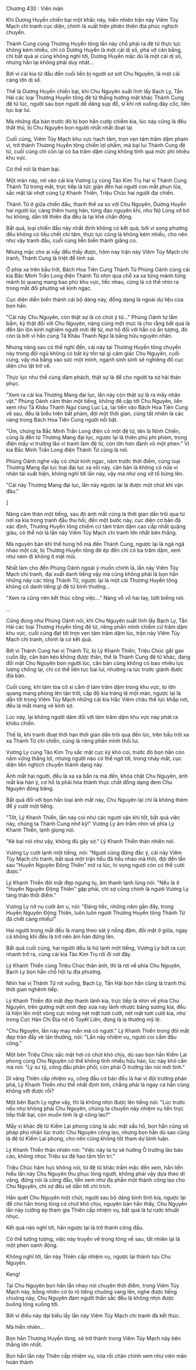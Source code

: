 




Chương 430 : Viên mãn


Khi Dương Huyền chiến bại một khắc này, hiển nhiên trận này Viêm Tủy Mạch chi tranh cục diện, chính là xuất hiện phiên thiên địa phúc nghịch chuyển.

Thánh Cung cùng Thương Huyền tông lần này chỗ phái ra đệ tử thực lực không kém nhiều, chỉ có Dương Huyền là một cái dị số, phá vỡ cân bằng, chỉ bất quá ai cũng không nghĩ tới, Dương Huyền mặc dù là một cái dị số, nhưng hắn lại không phải duy nhất...

Bởi vì cái kia từ đầu đến cuối liền bị người sơ sót Chu Nguyên, là một cái càng lớn dị số.

Thế là Dương Huyền chiến bại, khi Chu Nguyên suất lĩnh lấy Bạch Ly, Tần Hải các loại Thương Huyền tông đệ tử thẳng hướng mặt khác Thánh Cung đệ tử lúc, người sau bọn người dễ dàng sụp đổ, sĩ khí rơi xuống đáy cốc, liên tục bại lui.

Mà những địa bàn trước đó bị bọn hắn cướp chiếm kia, lúc này cũng là đều thất thủ, bị Chu Nguyên bọn người nhất nhất đoạt lại.

Cuối cùng, Viêm Tủy Mạch khu vực hạch tâm, trọn vẹn tám trăm dặm phạm vi, trở thành Thương Huyền tông chiến lợi phẩm, mà bại lui Thánh Cung đệ tử, cuối cùng chỉ còn lại có ba trăm dặm cũng không tính quá mức phì nhiêu khu vực.

Có thể nói là thảm bại.

Một màn này, rơi vào cái kia Vương Ly cùng Tào Kim Trụ hai vị Thánh Cung Thánh Tử trong mắt, trực tiếp là tức giận đến hai người con mắt phun lửa, sắc mặt tái nhợt cùng Lý Khanh Thiền, Triệu Chúc hai người đại chiến.

Thánh Tử ở giữa chiến đấu, thanh thế xa so với Chu Nguyên, Dương Huyền hai người lúc càng thêm hung hãn, từng đạo nguyên khí, như Nộ Long vỡ bờ hư không, dẫn tới thiên địa đều là tại khẽ chấn động.

Bất quá, loại chiến đấu này nhất định không có kết quả, bởi vì song phương đều không có liều chết chi tâm, thực lực cũng là không kém nhiều, cho nên như vậy tranh đấu, cuối cùng liền biến thành giằng co.

Nhưng mặc cho ai nấy đều thấy được, hôm nay trận này Viêm Tủy Mạch chi tranh, Thánh Cung là triệt để tính sai.

Ở phía xa trên bầu trời, Bách Hoa Tiên Cung Thánh Tử Phùng Oánh cùng cái kia Bắc Minh Trấn Long điện Thánh Tử nhìn qua chỗ xa xa từng mảnh từng mảnh bị quang mang bao phủ khu vực, liếc nhau, cũng là có thể nhìn ra trong mắt đối phương vẻ kinh ngạc.

Cục diện diễn biến thành cái bộ dáng này, đồng dạng là ngoài dự liệu của bọn hắn.

"Cái này Chu Nguyên, còn thật sự là có chút ý tứ..." Phùng Oánh tự lẩm bẩm, kỳ thật đối với Chu Nguyên, nàng cũng một mực là cho rằng bất quá là đến lăn lộn kinh nghiệm người mới đệ tử, mơ hồ đối với hắn có ấn tượng, đó còn là bởi vì hắn cùng Tả Khâu Thanh Ngư là bằng hữu nguyên nhân.

Nhưng nàng sao có thể nghĩ đến, cái này tại Thương Huyền tông chuyến này trong đội ngũ không có bất kỳ tồn tại gì cảm giác Chu Nguyên, cuối cùng, vậy mà bằng vào sức một mình, ngạnh sinh sinh sẽ nghiêng đổ cục diện cho lật trở về.

Thực lực như thế cùng đảm phách, thật sự là để cho người ta sợ hãi thán phục.

"Xem ra cái kia Thương Mang đại lục, lần này còn thật sự là ra mấy nhân vật." Phùng Oánh cảm thán một tiếng, không đề cập tới Chu Nguyên, liền xem như Tả Khâu Thanh Ngư cùng Lục La, tại tiến vào Bách Hoa Tiên Cung về sau, đều là biểu hiện bất phàm, đợi một thời gian, cũng tất nhiên là các nàng trong Bách Hoa Tiên Cung người nổi bật.

"Ừm, chúng ta Bắc Minh Trấn Long điện có một đệ tử, tên là Ninh Chiến, cũng là đến từ Thương Mang đại lục, ngược lại là thiên phú phi phàm, trong điện mấy vị trưởng lão vì tranh làm đệ tử, còn lớn hơn đánh võ một phen." Vị kia Bắc Minh Trấn Long điện Thánh Tử cũng là nói.

Phùng Oánh nghe vậy có chút kinh ngạc, năm trước thời điểm, cùng loại Thương Mang đại lục loại đại lục xa xôi này, căn bản là không có nửa vị nhân tài xuất hiện, không nghĩ tới lần này, vậy mà như ong vỡ tổ bừng lên.

"Cái này Thương Mang đại lục, lần này ngược lại là được một chút khí vận đâu."

]

Nàng cảm thán một tiếng, sau đó ánh mắt cũng là thời gian dần trôi qua từ nơi xa kia trong tranh đấu thu hồi, đến một bước này, cục diện cơ bản đã xác định, Thương Huyền tông chiếm cứ tám trăm dặm cao cấp nhất quặng giàu, có thể nói là lần này Viêm Tủy Mạch chi tranh lớn nhất bên thắng.

Mà nguyên bản khí thế hùng hổ mà đến Thánh Cung, ngược lại là ngã ngã nhào một cái, bị Thương Huyền tông đè ép đến chỉ có ba trăm dặm, xem như ném đi không ít mặt mũi.

Nhất làm cho đến Phùng Oánh ngoài ý muốn chính là, lần này Viêm Tủy Mạch chi tranh, đại xuất danh tiếng vậy mà cũng không phải là bọn hắn những này các tông Thánh Tử, ngược lại là một cái Thương Huyền tông không có danh tiếng gì đệ tử bình thường...

"Xem ra cũng nên kết thúc công việc..." Nàng vỗ vỗ hai tay, lười biếng nói.

...

Cũng đúng như Phùng Oánh nói, khi Chu Nguyên suất lĩnh lấy Bạch Ly, Tần Hải các loại Thương Huyền tông đệ tử, riêng phần mình chiếm cứ trăm dặm khu vực, cuối cùng đạt tới trọn vẹn tám trăm dặm lúc, trận này Viêm Tủy Mạch chi tranh, chính là có kết quả.

Bởi vì Thánh Cung hai vị Thánh Tử, bị Lý Khanh Thiền, Triệu Chúc gắt gao cuốn lấy, căn bản kéo không được thân, thế là Thánh Cung đệ tử khác, đang đối mặt Chu Nguyên bọn người lúc, căn bản cũng không có bao nhiêu lực lượng chống lại, chỉ có thể liên tục bại lui, nhường ra lúc trước giành được địa bàn.

Cuối cùng, khi tám tòa cờ xí cắm ở tám trăm dặm trong khu vực, to lớn quang mang phóng lên tận trời, cấp độ kia tráng lệ một màn, ngược lại là dẫn tới trong Viêm Tủy Mạch những cái kia Hắc Viêm châu thế lực khắp nơi, đều là mắt mang vẻ kính sợ.

Lúc này, lại không người dám đối với tám trăm dặm khu vực này phát ra khiêu chiến.

Thế là, khi tranh đoạt thời hạn thời gian dần trôi qua đến lúc, trên bầu trời xa xa Thánh Tử chi chiến, cũng là riêng phần mình thối lui.

Vương Ly cùng Tào Kim Trụ sắc mặt cực kỳ khó coi, trước đó bọn hắn còn nắm vững thắng lợi, nhưng người nào có thể ngờ tới, trong nháy mắt, cục diện liền nghịch chuyển thành dạng này.

Ánh mắt hai người, đều là xa xa bắn ra mà đến, khóa chặt Chu Nguyên, ánh mắt kia hàn ý, cơ hồ là phải hóa thành thực chất đồng dạng đem Chu Nguyên đóng băng.

Bất quá đối với bọn hắn loại ánh mắt này, Chu Nguyên lại chỉ là không thèm để ý cười một tiếng.

"Tốt, Lý Khanh Thiền, lần này coi như các ngươi vận khí tốt, bất quá việc này, chúng ta Thánh Cung nhớ kỹ!" Vương Ly âm trầm nhìn về phía Lý Khanh Thiền, lạnh giọng nói.

"Kẻ bại nói như vậy, không đủ gây sợ." Lý Khanh Thiền thản nhiên nói.

Vương Ly cười lạnh một tiếng, nói: "Ngươi cũng đừng đắc ý, cái này Viêm Tủy Mạch chi tranh, bất quá một trận tiểu đả tiểu nháo mà thôi, đợi đến lần sau "Huyền Nguyên Động Thiên" mở ra lúc, hi vọng ngươi còn có thể cười được."

Lý Khanh Thiền đôi mắt đẹp ngưng tụ, âm thanh lạnh lùng nói: "Nếu là ở "Huyền Nguyên Động Thiên" gặp phải, chỉ sợ cũng chính là ngươi Vương Ly táng thân thời điểm."

Vương Ly nở nụ cười âm u, nói: "Đáng tiếc, những năm gần đây, trong Huyền Nguyên Động Thiên, luôn luôn ngươi Thương Huyền tông Thánh Tử đã chết càng nhiều!"

Hai người trong mắt đều là mang theo sát ý nồng đậm, đối mặt ở giữa, ngay cả không khí đều là trở nên âm hàn đứng lên.

Bất quá cuối cùng, hai người đều là hừ lạnh một tiếng, Vương Ly bứt ra cực nhanh trở ra, cùng cái kia Tào Kim Trụ rời đi nơi đây.

Lý Khanh Thiền cùng Triệu Chúc thân ảnh, thì là rơi về phía Chu Nguyên, Bạch Ly bọn hắn chỗ hội tụ địa phương.

Nhìn hai vị Thánh Tử rơi xuống, Bạch Ly, Tần Hải bọn hắn cũng là tranh thủ thời gian nghênh tiếp.

Lý Khanh Thiền đôi mắt đẹp thanh lãnh kia, trực tiếp là nhìn về phía Chu Nguyên, trên gương mặt xinh đẹp xưa nay lãnh nhược băng sương kia, đều là hiện lên một vòng cực mỏng nét mặt tươi cười, nét mặt tươi cười kia, như trong Cực Hàn Chi Địa nở rộ Tuyết Liên, đúng là lạ thường mỹ lệ.

"Chu Nguyên, lần này may mắn mà có ngươi." Lý Khanh Thiền trong đôi mắt đẹp tràn đầy vẻ tán thưởng, nói: "Lần này nhiệm vụ, ngươi coi cầm đầu công."

Một bên Triệu Chúc sắc mặt hơi có chút khó chịu, dù sao bọn hắn Kiếm Lai phong cùng Chu Nguyên có thể không tính nhiều hữu hảo, lúc này khô cằn mà nói: "Lý sư tỷ, công đầu phân phối, còn phải Ô trưởng lão nói mới tính."

Dĩ vãng Thiên cấp nhiệm vụ, công đầu cơ bản đều là hai vị đội trưởng phân phá, Lý Khanh Thiền như thế nhất định tính, chẳng phải là ngay cả hắn cũng không vớt được rồi?

Một bên Bạch Ly nghe vậy, thì là không nhịn được lên tiếng nói: "Lúc trước nếu như không phải Chu Nguyên, chúng ta chuyến này nhiệm vụ liền trực tiếp thất bại, còn muốn tính là gì công lao?"

Mấy vị khác đệ tử Kiếm Lai phong cũng là sắc mặt xấu hổ, bọn hắn cũng vô pháp phủ nhận lúc trước Chu Nguyên công lao, nhưng bọn hắn dù sao cũng là đệ tử Kiếm Lai phong, cho nên cũng không tốt tham dự bình luận.

Lý Khanh Thiền thản nhiên nói: "Việc này ta tự sẽ hướng Ô trưởng lão báo cáo, không nhọc Triệu sư đệ hao tâm tổn trí."

Triệu Chúc hậm hực không nói, từ đệ tử khác trầm mặc đến xem, hắn liền hiểu lần này Chu Nguyên thu phục lòng người, không phải vậy dựa theo dĩ vãng, đừng nói là công đầu, liền xem như đa phần một thành công lao cho Chu Nguyên, chỉ sợ đều sẽ dẫn tới chỉ trích.

Hắn quét Chu Nguyên một chút, người sau bộ dáng bình tĩnh kia, ngược lại để cho hắn trong lòng có chút khó chịu, nguyên bản hắn thấy, Chu Nguyên lần này cưỡng ép tham gia Thiên cấp nhiệm vụ, bất quá là tự rước khuất nhục.

Kết quả nào nghĩ tới, hắn ngược lại là trở thành công đầu.

Có thể tưởng tượng, việc này truyền về trong tông về sau, tất nhiên lại là một phen oanh động.

Không nghĩ tới, lần này Thiên cấp nhiệm vụ, ngược lại thành tựu Chu Nguyên.

Keng!

Tại Chu Nguyên bọn hắn lẫn nhau nói chuyện thời điểm, trong Viêm Tủy Mạch này, bỗng nhiên có to rõ tiếng chuông vang lên, nghe được tiếng chuông này, Chu Nguyên đám người thần sắc đều là không nhịn được buông lỏng xuống tới.

Bởi vì điều này đại biểu lấy lần này Viêm Tủy Mạch chi tranh đã kết thúc.

Mà hiển nhiên...

Bọn hắn Thương Huyền tông, sẽ trở thành trong Viêm Tủy Mạch này bên thắng lớn nhất.

Bọn hắn lần này Thiên cấp nhiệm vụ, vừa rồi chân chính xem như viên mãn hoàn thành




